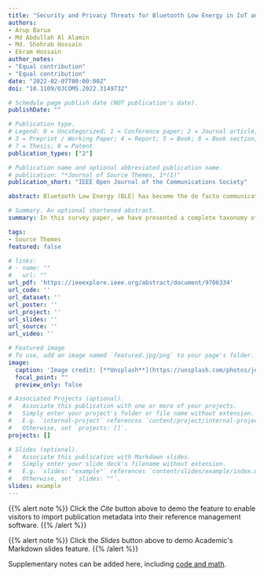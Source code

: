 ```yaml
---
title: "Security and Privacy Threats for Bluetooth Low Energy in IoT and Wearable Devices: A Comprehensive Survey"
authors:
- Arup Barua
- Md Abdullah Al Alamin
- Md. Shohrab Hossain
- Ekram Hossain
author_notes:
- "Equal contribution"
- "Equal contribution"
date: "2022-02-07T00:00:00Z"
doi: "10.1109/OJCOMS.2022.3149732"

# Schedule page publish date (NOT publication's date).
publishDate: ""

# Publication type.
# Legend: 0 = Uncategorized; 1 = Conference paper; 2 = Journal article;
# 3 = Preprint / Working Paper; 4 = Report; 5 = Book; 6 = Book section;
# 7 = Thesis; 8 = Patent
publication_types: ["2"]

# Publication name and optional abbreviated publication name.
# publication: "*Journal of Source Themes, 1*(1)"
publication_short: "IEEE Open Journal of the Communications Society"

abstract: Bluetooth Low Energy (BLE) has become the de facto communication protocol for theInternet of Things (IoT) and smart wearable devices for its ultra-low energy consumption, ease ofdevelopment, good enough network coverage, and data transfer speed. Due to the simplified design ofthis protocol, there have been lots of security and privacy vulnerabilities. As billions of health care, personalfitness wearable, smart lock, industrial automation devices adopt this technology for communication, itsvulnerabilities should be dealt with high priority. Some segregated works on BLE were performed focusingon various vulnerabilities, such as the insecure implementation of encryption, device authentication, userprivacy, etc. However, there has been no comprehensive survey on the security vulnerabilities of thisprotocol. In this survey paper, we present a comprehensive taxonomy for the security and privacy issuesof BLE. We present possible attack scenarios for different types of vulnerabilities, classify them accordingto their severity, and list possible mitigation techniques. We also provide case studies regarding howdifferent vulnerabilities can be exploited in real BLE devices.

# Summary. An optional shortened abstract.
summary: In this survey paper, we have presented a complete taxonomy of security and privacy issues of BLE. We have presented possible attack scenarios for different types of vulnerabilities, classified them according to their severity, and listed possible mitigation techniques.

tags:
- Source Themes
featured: false

# links:
# - name: ""
#   url: ""
url_pdf: 'https://ieeexplore.ieee.org/abstract/document/9706334'
url_code: ''
url_dataset: ''
url_poster: ''
url_project: ''
url_slides: ''
url_source: ''
url_video: ''

# Featured image
# To use, add an image named `featured.jpg/png` to your page's folder. 
image:
  caption: 'Image credit: [**Unsplash**](https://unsplash.com/photos/jdD8gXaTZsc)'
  focal_point: ""
  preview_only: false

# Associated Projects (optional).
#   Associate this publication with one or more of your projects.
#   Simply enter your project's folder or file name without extension.
#   E.g. `internal-project` references `content/project/internal-project/index.md`.
#   Otherwise, set `projects: []`.
projects: []

# Slides (optional).
#   Associate this publication with Markdown slides.
#   Simply enter your slide deck's filename without extension.
#   E.g. `slides: "example"` references `content/slides/example/index.md`.
#   Otherwise, set `slides: ""`.
slides: example
---
```


{{% alert note %}}
Click the *Cite* button above to demo the feature to enable visitors to import publication metadata into their reference management software.
{{% /alert %}}

{{% alert note %}}
Click the *Slides* button above to demo Academic's Markdown slides feature.
{{% /alert %}}

Supplementary notes can be added here, including [code and math](https://sourcethemes.com/academic/docs/writing-markdown-latex/).
